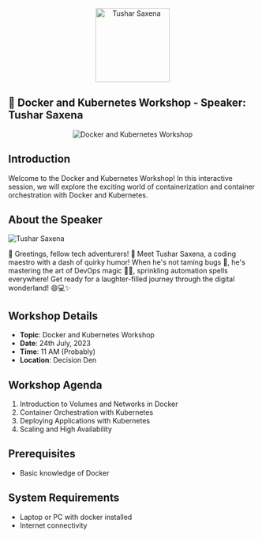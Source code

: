 <div align="center">
  <img src="https://tiimg.tistatic.com/employees_photo/5/35230.png" alt="Tushar Saxena" width="150" height="150">
</div>

## :whale: Docker and Kubernetes Workshop - Speaker: Tushar Saxena

<div align="center">
  <img src="https://www.redarris.com/assets/img/blog/docker-kubernetes.png" alt="Docker and Kubernetes Workshop">
</div>

## Introduction

Welcome to the Docker and Kubernetes Workshop! In this interactive session, we will explore the exciting world of containerization and container orchestration with Docker and Kubernetes.

## About the Speaker

![Tushar Saxena](https://i.pinimg.com/originals/30/d0/f7/30d0f76eaf15e28b788086a305c78222.gif)

👋 Greetings, fellow tech adventurers! 🚀 Meet Tushar Saxena, a coding maestro with a dash of quirky humor! When he's not taming bugs 🐛, he's mastering the art of DevOps magic 🧙‍♂️, sprinkling automation spells everywhere! Get ready for a laughter-filled journey through the digital wonderland! 😄💻✨

## Workshop Details

- **Topic**: Docker and Kubernetes Workshop
- **Date**: 24th July, 2023
- **Time**: 11 AM (Probably)
- **Location**: Decision Den 

## Workshop Agenda

1. Introduction to Volumes and Networks in Docker
2. Container Orchestration with Kubernetes
3. Deploying Applications with Kubernetes
4. Scaling and High Availability

## Prerequisites

- Basic knowledge of Docker

## System Requirements

- Laptop or PC with docker installed
- Internet connectivity
